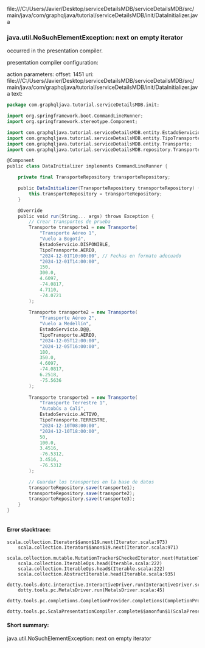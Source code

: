 file:///C:/Users/Javier/Desktop/serviceDetailsMDB/serviceDetailsMDB/src/main/java/com/graphqljava/tutorial/serviceDetailsMDB/init/DataInitializer.java
### java.util.NoSuchElementException: next on empty iterator

occurred in the presentation compiler.

presentation compiler configuration:


action parameters:
offset: 1451
uri: file:///C:/Users/Javier/Desktop/serviceDetailsMDB/serviceDetailsMDB/src/main/java/com/graphqljava/tutorial/serviceDetailsMDB/init/DataInitializer.java
text:
```scala
package com.graphqljava.tutorial.serviceDetailsMDB.init;

import org.springframework.boot.CommandLineRunner;
import org.springframework.stereotype.Component;

import com.graphqljava.tutorial.serviceDetailsMDB.entity.EstadoServicio;
import com.graphqljava.tutorial.serviceDetailsMDB.entity.TipoTransporte;
import com.graphqljava.tutorial.serviceDetailsMDB.entity.Transporte;
import com.graphqljava.tutorial.serviceDetailsMDB.repository.TransporteRepository;

@Component
public class DataInitializer implements CommandLineRunner {

    private final TransporteRepository transporteRepository;

    public DataInitializer(TransporteRepository transporteRepository) {
        this.transporteRepository = transporteRepository;
    }

    @Override
    public void run(String... args) throws Exception {
        // Crear transportes de prueba
        Transporte transporte1 = new Transporte(
            "Transporte Aéreo 1", 
            "Vuelo a Bogotá",
            EstadoServicio.DISPONIBLE,
            TipoTransporte.AEREO,
            "2024-12-01T10:00:00", // Fechas en formato adecuado
            "2024-12-01T14:00:00", 
            150, 
            300.0,
            4.6097, 
            -74.0817,
            4.7110, 
            -74.0721
        );
        
        Transporte transporte2 = new Transporte(
            "Transporte Aéreo 2", 
            "Vuelo a Medellín",
            EstadoServicio.D@@,
            TipoTransporte.AEREO,
            "2024-12-05T12:00:00", 
            "2024-12-05T16:00:00",
            180, 
            350.0,
            4.6097, 
            -74.0817,
            6.2518, 
            -75.5636
        );
        
        Transporte transporte3 = new Transporte(
            "Transporte Terrestre 1", 
            "Autobús a Cali",
            EstadoServicio.ACTIVO,
            TipoTransporte.TERRESTRE,
            "2024-12-10T08:00:00", 
            "2024-12-10T18:00:00",
            50, 
            100.0,
            3.4516, 
            -76.5312,
            3.4516, 
            -76.5312
        );

        // Guardar los transportes en la base de datos
        transporteRepository.save(transporte1);
        transporteRepository.save(transporte2);
        transporteRepository.save(transporte3);
    }
}



```



#### Error stacktrace:

```
scala.collection.Iterator$$anon$19.next(Iterator.scala:973)
	scala.collection.Iterator$$anon$19.next(Iterator.scala:971)
	scala.collection.mutable.MutationTracker$CheckedIterator.next(MutationTracker.scala:76)
	scala.collection.IterableOps.head(Iterable.scala:222)
	scala.collection.IterableOps.head$(Iterable.scala:222)
	scala.collection.AbstractIterable.head(Iterable.scala:935)
	dotty.tools.dotc.interactive.InteractiveDriver.run(InteractiveDriver.scala:164)
	dotty.tools.pc.MetalsDriver.run(MetalsDriver.scala:45)
	dotty.tools.pc.completions.CompletionProvider.completions(CompletionProvider.scala:50)
	dotty.tools.pc.ScalaPresentationCompiler.complete$$anonfun$1(ScalaPresentationCompiler.scala:146)
```
#### Short summary: 

java.util.NoSuchElementException: next on empty iterator
